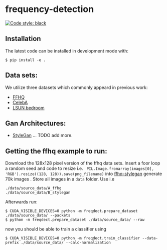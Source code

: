 <!--
<p align="center">
  <img src="docs/source/logo.png" height="150">
</p>
-->

# frequency-detection

[![Code style: black](https://img.shields.io/badge/code%20style-black-000000.svg)](https://github.com/psf/black)

## Installation
The latest code can be installed in development mode with:
```shell
$ pip install -e .
```

## Data sets:
We utilize three datasets which commonly appeard in previous work:
-  [FFHQ](https://github.com/NVlabs/ffhq-dataset)
-  [CelebA](http://mmlab.ie.cuhk.edu.hk/projects/CelebA.html)
-  [LSUN bedroom](https://github.com/fyu/lsun)

## Gan Architectures:
-  [StyleGan](https://github.com/NVlabs/stylegan)
...
TODO add more.

## Getting the ffhq example to run:
Download the 128x128 pixel version of the ffhq data sets.
Insert a foor loop a random seed and code to resize i.e. 
``` PIL.Image.fromarray(images[0], 'RGB').resize((128, 128)).save(png_filename)```
into 
[ffhq-stylegan](https://github.com/NVlabs/stylegan/blob/03563d18a0cf8d67d897cc61e44479267968716b/pretrained_example.py)
generate 70k images .
Store all images in a `data` folder. Use i.e
```
./data/source_data/A_ffhq
./data/source_data/B_stylegan
```

Afterwards run:
```shell
$ CUDA_VISIBLE_DEVICES=0 python -m freqdect.prepare_dataset ./data/source_data/ --packets
$ python -m freqdect.prepare_dataset ./data/source_data/ --raw
```
now you should be able to train a classifier using
```shell
$ CUDA_VISIBLE_DEVICES=0 python -m freqdect.train_classifier --data-prefix ./data/source_data/ --calc-normalization
```
